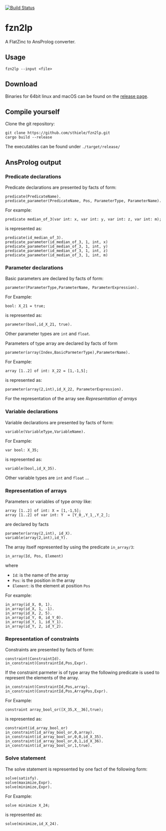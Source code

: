 [![Build Status](https://github.com/sthiele/fzn2lp/workflows/CI%20Test/badge.svg)](https://github.com/sthiele/fzn2lp)

# fzn2lp

A FlatZinc to AnsProlog converter.

## Usage

    fzn2lp --input <file>

## Download

Binaries for 64bit linux and macOS can be found on the [release page](https://github.com/sthiele/fzn2lp/releases/latest).

## Compile yourself

Clone the git repository:

    git clone https://github.com/sthiele/fzn2lp.git
    cargo build --release

The executables can be found under `./target/release/`

## AnsProlog output

### Predicate declarations

Predicate declarations are presented by facts of form:

    predicate(PredicateName).
    predicate_parameter(PredicateName, Pos, ParameterType, ParameterName).

For example:

    predicate median_of_3(var int: x, var int: y, var int: z, var int: m);

is represented as:

    predicate(id_median_of_3).
    predicate_parameter(id_median_of_3, 1, int, x)
    predicate_parameter(id_median_of_3, 1, int, y)
    predicate_parameter(id_median_of_3, 1, int, z)
    predicate_parameter(id_median_of_3, 1, int, m)

### Parameter declarations

Basic parameters are declared by facts of form:

    parameter(ParameterType,ParameterName, ParameterExpression).

For Example:

    bool: X_21 = true;

is represented as:

    parameter(bool,id_X_21, true).

Other parameter types are `int` and `float`.

Parameters of type array are declared by facts of form

    parameter(array(Index,BasicParmeterType),ParameterName).

For Example:

    array [1..2] of int: X_22 = [1,-1,5];

is represented as:

    parameter(array(2,int),id_X_22, ParameterExpression).

For the representation of the array see *Representation of arrays*

### Variable declarations

Variable declarations are presented by facts of form:

    variable(VariableType,VariableName).

For Example:

    var bool: X_35;

is represented as:

    variable(bool,id_X_35).

Other variable types are `int` and `float` ...

### Representation of arrays

Parameters or variables of type *array* like:

    array [1..2] of int: X = [1,-1,5];
    array [1..2] of var int: Y  = [Y_0_,Y_1_,Y_2_];

are declared by facts

    parameter(array(2,int), id_X).
    variable(array(2,int),id_Y).

The array itself represented by using the predicate `in_array/3`:

    in_array(Id, Pos, Element)

where

- `Id`: is the name of the array
- `Pos`: is the position in the array
- `Element`: is the element at position `Pos`

For example:

    in_array(id_X, 0, 1).
    in_array(id_X, 1, -1).
    in_array(id_X, 2, 5).
    in_array(id_Y, 0, id_Y_0).
    in_array(id_Y, 1, id_Y_1).
    in_array(id_Y, 2, id_Y_2).

### Representation of constraints

Constraints are presented by facts of form:

    constraint(ConstraintId).
    in_constraint(ConstraintId,Pos,Expr).

If the constraint parmeter is of type array the following predicate is used to represent the elements of the array.

    in_constraint(ConstraintId,Pos,array).
    in_constraint(ConstraintId,Pos,ArrayPos,Expr).

For Example:

    constraint array_bool_or([X_35,X__36],true);

is represented as:

    constraint(id_array_bool_or)
    in_constraint(id_array_bool_or,0,array).
    in_constraint(id_array_bool_or,0,0,id_X_35).
    in_constraint(id_array_bool_or,0,1,id_X_36).
    in_constraint(id_array_bool_or,1,true).

### Solve statement

The solve statement is represented by one fact of the following form:

    solve(satisfy).
    solve(maximize,Expr).
    solve(minimize,Expr).

For Example:

    solve minimize X_24;

is represented as:

    solve(minimize,id_X_24).
